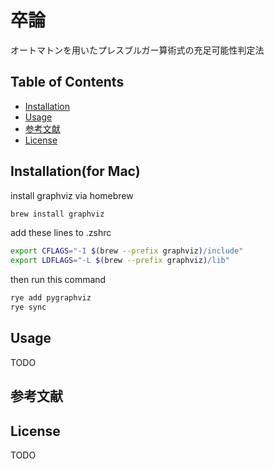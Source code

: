 # 卒論

オートマトンを用いたプレスブルガー算術式の充足可能性判定法

## Table of Contents

- [Installation](#installation)
- [Usage](#usage)
- [参考文献](#参考文献)
- [License](#license)

## Installation(for Mac)
install graphviz via homebrew
```bash
brew install graphviz
```
add these lines to .zshrc
```bash
export CFLAGS="-I $(brew --prefix graphviz)/include"
export LDFLAGS="-L $(brew --prefix graphviz)/lib"
```

then run this command
```bash
rye add pygraphviz
rye sync
```
## Usage

TODO

## 参考文献

## License

TODO
